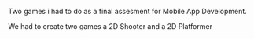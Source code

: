 Two games i had to do as a final assesment for Mobile App Development.

We had to create two games a 2D Shooter and a 2D Platformer 
